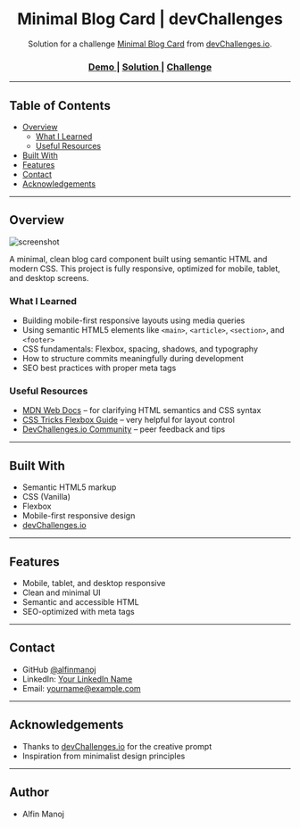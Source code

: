 <h1 align="center">Minimal Blog Card | devChallenges</h1>

<div align="center">
   Solution for a challenge <a href="https://devchallenges.io/challenge/minimal-blog-card" target="_blank">Minimal Blog Card</a> from <a href="https://devchallenges.io" target="_blank">devChallenges.io</a>.
</div>

<div align="center">
  <h3>
    <a href="https://minimal-blog-card-dusky.vercel.app/">
      Demo
    </a>
    <span> | </span>
    <a href="https://github.com/alfinmanoj/MINIMAL-BLOG-CARD">
      Solution
    </a>
    <span> | </span>
    <a href="https://devchallenges.io/challenge/minimal-blog-card">
      Challenge
    </a>
  </h3>
</div>

---

## Table of Contents

- [Overview](#overview)
  - [What I Learned](#what-i-learned)
  - [Useful Resources](#useful-resources)
- [Built With](#built-with)
- [Features](#features)
- [Contact](#contact)
- [Acknowledgements](#acknowledgements)

---

## Overview

![screenshot](https://user-images.githubusercontent.com/16707738/92399059-5716eb00-f132-11ea-8b14-bcacdc8ec97b.png)

A minimal, clean blog card component built using semantic HTML and modern CSS. This project is fully responsive, optimized for mobile, tablet, and desktop screens.

### What I Learned

- Building mobile-first responsive layouts using media queries
- Using semantic HTML5 elements like `<main>`, `<article>`, `<section>`, and `<footer>`
- CSS fundamentals: Flexbox, spacing, shadows, and typography
- How to structure commits meaningfully during development
- SEO best practices with proper meta tags

### Useful Resources

- [MDN Web Docs](https://developer.mozilla.org/en-US/) – for clarifying HTML semantics and CSS syntax
- [CSS Tricks Flexbox Guide](https://css-tricks.com/snippets/css/a-guide-to-flexbox/) – very helpful for layout control
- [DevChallenges.io Community](https://discord.gg/devchallenges) – peer feedback and tips

---

## Built With

- Semantic HTML5 markup
- CSS (Vanilla)
- Flexbox
- Mobile-first responsive design
- [devChallenges.io](https://devchallenges.io)

---

## Features

- Mobile, tablet, and desktop responsive
- Clean and minimal UI
- Semantic and accessible HTML
- SEO-optimized with meta tags

---

## Contact

- GitHub [@alfinmanoj](https://github.com/alfinmanoj)
- LinkedIn: [Your LinkedIn Name](https://linkedin.com/in/yourprofile)
- Email: yourname@example.com

---

## Acknowledgements

- Thanks to [devChallenges.io](https://devchallenges.io) for the creative prompt
- Inspiration from minimalist design principles

---

## Author

- Alfin Manoj
